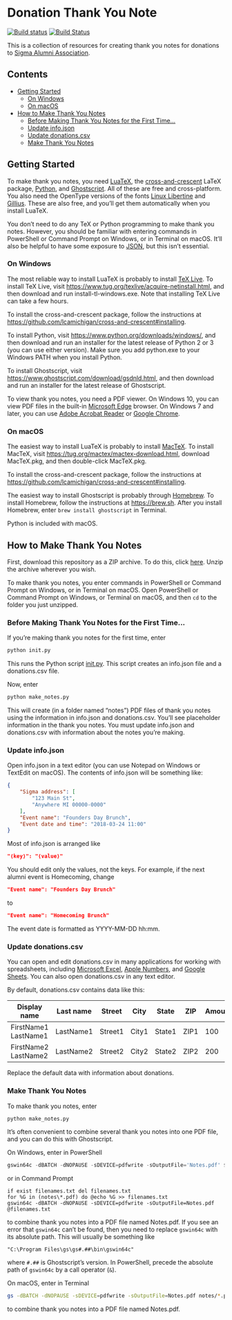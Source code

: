 # Donation Thank You Note

[![Build status](https://ci.appveyor.com/api/projects/status/yrco52v0ay9t50a0?svg=true)](https://ci.appveyor.com/project/lcamichigan/donation-thank-you-note)
[![Build Status](https://travis-ci.org/lcamichigan/donation-thank-you-note.svg?branch=master)](https://travis-ci.org/lcamichigan/donation-thank-you-note)

This is a collection of resources for creating thank you notes for donations to
[Sigma Alumni Association](http://lcamichigan.com).

## Contents

* [Getting Started](#getting-started)
  * [On Windows](#on-windows)
  * [On macOS](#on-macos)
* [How to Make Thank You Notes](#how-to-make-thank-you-notes)
  * [Before Making Thank You Notes for the First Time…](#before-making-thank-you-notes-for-the-first-time)
  * [Update info\.json](#update-infojson)
  * [Update donations\.csv](#update-donationscsv)
  * [Make Thank You Notes](#make-thank-you-notes)

## Getting Started

To make thank you notes, you need [LuaTeX](http://www.luatex.org), the
[cross-and-crescent](https://github.com/lcamichigan/cross-and-crescent)
LaTeX package, [Python](https://www.python.org), and
[Ghostscript](https://www.ghostscript.com). All of these are free and
cross-platform. You also need the OpenType versions of the fonts
[Linux Libertine](http://libertine-fonts.org) and
[Gillius](http://arkandis.tuxfamily.org/adffonts.html). These are also free, and
you’ll get them automatically when you install LuaTeX.

You don’t need to do any TeX or Python programming to make thank you notes.
However, you should be familiar with entering commands in PowerShell or Command
Prompt on Windows, or in Terminal on macOS. It’ll also be helpful to have some
exposure to [JSON](https://en.wikipedia.org/wiki/JSON), but this isn’t
essential.

### On Windows

The most reliable way to install LuaTeX is probably to install
[TeX Live](https://www.tug.org/texlive/). To install TeX Live, visit
https://www.tug.org/texlive/acquire-netinstall.html, and then download and run
install-tl-windows.exe. Note that installing TeX Live can take a few hours.

To install the cross-and-crescent package, follow the instructions at
https://github.com/lcamichigan/cross-and-crescent#installing.

To install Python, visit https://www.python.org/downloads/windows/, and then
download and run an installer for the latest release of Python 2 or 3 (you can
use either version). Make sure you add python.exe to your Windows PATH when you
install Python.

To install Ghostscript, visit https://www.ghostscript.com/download/gsdnld.html,
and then download and run an installer for the latest release of Ghostscript.

To view thank you notes, you need a PDF viewer. On Windows 10, you can view PDF
files in the built-in
[Microsoft Edge](https://www.microsoft.com/en-us/windows/microsoft-edge)
browser. On Windows 7 and later, you can use
[Adobe Acrobat Reader](https://get.adobe.com/reader/) or
[Google Chrome](https://www.google.com/chrome/).

### On macOS

The easiest way to install LuaTeX is probably to install
[MacTeX](https://www.tug.org/mactex/). To install MacTeX, visit
https://tug.org/mactex/mactex-download.html, download MacTeX.pkg, and then
double-click MacTeX.pkg.

To install the cross-and-crescent package, follow the instructions at
https://github.com/lcamichigan/cross-and-crescent#installing.

The easiest way to install Ghostscript is probably through
[Homebrew](https://brew.sh). To install Homebrew, follow the instructions at
https://brew.sh. After you install Homebrew, enter `brew install ghostscript` in
Terminal.

Python is included with macOS.

## How to Make Thank You Notes

First, download this repository as a ZIP archive. To do this, click
[here](https://github.com/lcamichigan/donation-thank-you-note/archive/master.zip).
Unzip the archive wherever you wish.

To make thank you notes, you enter commands in PowerShell or Command Prompt on
Windows, or in Terminal on macOS. Open PowerShell or Command Prompt on Windows,
or Terminal on macOS, and then `cd` to the folder you just unzipped.

### Before Making Thank You Notes for the First Time…

If you’re making thank you notes for the first time, enter

```sh
python init.py
```

This runs the Python script [init.py](init.py). This script creates an info.json
file and a donations.csv file.

Now, enter

```sh
python make_notes.py
```

This will create (in a folder named “notes”) PDF files of thank you notes using
the information in info.json and donations.csv. You’ll see placeholder
information in the thank you notes. You must update info.json and donations.csv
with information about the notes you’re making.

### Update info.json

Open info.json in a text editor (you can use Notepad on Windows or TextEdit on
macOS). The contents of info.json will be something like:

```json
{
    "Sigma address": [
        "123 Main St",
        "Anywhere MI 00000-0000"
    ],
    "Event name": "Founders Day Brunch",
    "Event date and time": "2018-03-24 11:00"
}
```

Most of info.json is arranged like

```json
"⟨key⟩": "⟨value⟩"
```

You should edit only the values, not the keys. For example, if the next alumni
event is Homecoming, change

```json
"Event name": "Founders Day Brunch"
```

to

```json
"Event name": "Homecoming Brunch"
```

The event date is formatted as YYYY-MM-DD hh:mm.

### Update donations.csv

You can open and edit donations.csv in many applications for working with
spreadsheets, including
[Microsoft Excel](https://products.office.com/en-us/excel),
[Apple Numbers](https://www.apple.com/numbers/), and
[Google Sheets](https://www.google.com/sheets/about/). You can also open
donations.csv in any text editor.

By default, donations.csv contains data like this:

Display name         | Last name | Street  | City  | State  | ZIP  | Amount
---------------------|-----------|---------|-------|--------|------|-------
FirstName1 LastName1 | LastName1 | Street1 | City1 | State1 | ZIP1 | 100
FirstName2 LastName2 | LastName2 | Street2 | City2 | State2 | ZIP2 | 200

Replace the default data with information about donations.

### Make Thank You Notes

To make thank you notes, enter

```sh
python make_notes.py
```

It’s often convenient to combine several thank you notes into one PDF file, and
you can do this with Ghostscript.

On Windows, enter in PowerShell

```powershell
gswin64c -dBATCH -dNOPAUSE -sDEVICE=pdfwrite -sOutputFile='Notes.pdf' $(ForEach ($file in Get-ChildItem notes\*.pdf) { 'notes\' + $file.Name })
```

or in Command Prompt

```batch
if exist filenames.txt del filenames.txt
for %G in (notes\*.pdf) do @echo %G >> filenames.txt
gswin64c -dBATCH -dNOPAUSE -sDEVICE=pdfwrite -sOutputFile=Notes.pdf @filenames.txt
```

to combine thank you notes into a PDF file named Notes.pdf. If you see an error
that `gswin64c` can’t be found, then you need to replace `gswin64c` with its
absolute path. This will usually be something like

```
"C:\Program Files\gs\gs#.##\bin\gswin64c"
```

where `#.##` is Ghostscript’s version. In PowerShell, precede the absolute path
of `gswin64c` by a call operator (`&`).

On macOS, enter in Terminal

```sh
gs -dBATCH -dNOPAUSE -sDEVICE=pdfwrite -sOutputFile=Notes.pdf notes/*.pdf
```

to combine thank you notes into a PDF file named Notes.pdf.
